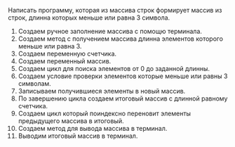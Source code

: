 Написать программу, которая из массива строк формирует массив из строк, длинна которых меньше или равна 3 символа.

 1. Создаем ручное заполнение массива с помощю терминала.
 2. Создаем метод с получением массива длинна элементов которого меньше или равна 3.
 3. Создаем переменную счетчика. 
 4. Создаем переменный массив.
 5. Создаем цикл для поиска элементов от 0 до заданной длинны.
 6. Создаем условие проверки элементов которые меньше или равны 3 символам.
 7. Записываем получившиеся элементы в новый массив.
 8. По завершению цикла создаем итоговый массив с длинной равному счетчика.
 9. Создаем цикл который поиндексно переновит элементы предыдущего массива в итоговый.
 10. Создаем метод для вывода массива в терминал.
 11. Выводим итоговый массив в терминал.
